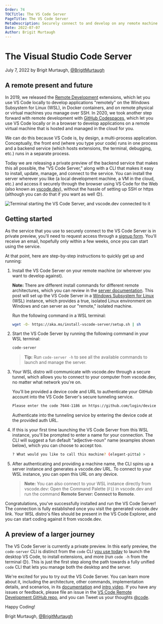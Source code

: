 ```yaml
---
Order: 74
TOCTitle: The VS Code Server
PageTitle: The VS Code Server
MetaDescription: Securely connect to and develop on any remote machine with the VS Code Server private preview.
Date: 2022-07-07
Author: Brigit Murtaugh
---
```


# The Visual Studio Code Server

July 7, 2022 by Brigit Murtaugh, [@BrigitMurtaugh](https://twitter.com/BrigitMurtaugh)

## A remote present and future

In 2019, we released the [Remote Development](https://code.visualstudio.com/docs/remote/remote-overview) extensions, which let you use VS Code locally to develop applications "remotely" on the Windows Subsystem for Linux (WSL), in Docker containers, and on remote physical or virtual machines you manage over SSH. In 2020, we took another step forward with remote development with [GitHub Codespaces](https://code.visualstudio.com/docs/remote/codespaces), which let you use VS Code locally or in a browser to develop applications on a remote virtual machine that is hosted and managed in the cloud for you.

We can do this because VS Code is, by design, a multi-process application. Conceptually, the front end (where you type your code) runs in one process and a backend service (which hosts extensions, the terminal, debugging, etc.) runs in a separate process.

Today we are releasing a private preview of the backend service that makes this all possible, the "VS Code Server," along with a CLI that makes it easy to install, update, manage, and connect to the service. You can install the server wherever you like (a local development machine, a VM in the cloud, etc.) and access it securely through the browser using VS Code for the Web (also known as [vscode.dev](http://vscode.dev/)), without the hassle of setting up SSH or https (although you can do that if you want as well 😊).

![Terminal starting the VS Code Server, and vscode.dev connected to it](help-and-start.png)

## Getting started

As the service that you use to securely connect to the VS Code Server is in private preview, you'll need to request access through a [signup form](https://aka.ms/vscode-server-signup). You'll receive an email, hopefully only within a few weeks, once you can start using the service.

At that point, here are step-by-step instructions to quickly get up and running:

1. Install the VS Code Server on your remote machine (or wherever you want to develop against).

    **Note:** There are different install commands for different remote architectures, which you can review in the [server documentation](https://aka.ms/vscode-server-arch). This post will set up the VS Code Server in a [Windows Subsystem for Linux](https://docs.microsoft.com/windows/wsl/) (WSL) instance, which provides a true, isolated Linux environment on Windows and can server as our "remote," isolated machine.

    Run the following command in a WSL terminal:

    ``` bash
    wget -O- https://aka.ms/install-vscode-server/setup.sh | sh
    ```

2. Start the VS Code Server by running the following command in your WSL terminal:

    ```bash
    code-server
    ```

    > **Tip:** Run `code-server -h` to see all the available commands to launch and manage the server.

3. Your WSL distro will communicate with vscode.dev through a secure tunnel, which allows you to connect to your computer from vscode.dev, no matter what network you're on.

    You'll be provided a device code and URL to authenticate your GitHub account into the VS Code Server's secure tunneling service.

    ```bash
    Please enter the code 7644-1186 on https://github.com/login/device
    ```

    Authenticate into the tunneling service by entering the device code at the provided auth URL.

4. If this is your first time launching the VS Code Server from this WSL instance, you'll be prompted to enter a name for your connection. The CLI will suggest a fun default "adjective-noun" name (examples shown below), which you can choose to accept too.

    ```bash
    ? What would you like to call this machine? (elegant-pitta) >
    ```

5. After authenticating and providing a machine name, the CLI spins up a server instance and generates a vscode.dev URL. To connect to your WSL instance, you can open this URL on any device.

    > **Note:** You can also connect to your WSL instance directly from vscode.dev: Open the Command Palette (`F1`) in vscode.dev and run the command **Remote Server: Connect to Remote**.

Congratulations, you've successfully installed and run the VS Code Server! The connection is fully established once you visit the generated vscode.dev link. Your WSL distro's files should be present in the VS Code Explorer, and you can start coding against it from vscode.dev.

## A preview of a larger journey

The VS Code Server is currently a private preview. In this early preview, the `code-server` CLI is distinct from the `code` CLI [you use today](https://code.visualstudio.com/docs/editor/command-line#_launching-from-command-line) to launch the desktop VS Code, to install extensions, and more (run `code -h` from the terminal 😊). This is just the first step along the path towards a fully unified `code` CLI that lets you manage both the desktop and the server.

We're excited for you to try out the VS Code Server. You can learn more about it, including the architecture, other commands, implementation details, and scenarios, in its [documentation](https://aka.ms/vscode-server-doc) and [intro video](https://aka.ms/vscode-server-video). If you have any issues or feedback, please file an issue in the [VS Code Remote Development GitHub repo](https://github.com/microsoft/vscode-remote-release/issues), and you can Tweet us your thoughts [@code](https://twitter.com/code).

Happy Coding!

Brigit Murtaugh, [@BrigitMurtaugh](https://twitter.com/BrigitMurtaugh)
